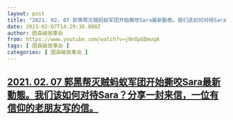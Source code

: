 ```yaml
---
layout: post
title: "2021. 02. 07 郭黑帮灭贼蚂蚁军团开始撕咬Sara最新動態。我们该如何对待Sara？分享一封来信，一位有信仰的老朋友写的信。"
date: 2021-02-07T14:29:36.000Z
author: 图森破故事会
from: https://www.youtube.com/watch?v=j0n8pGDmuqA
tags: [ 图森破故事会 ]
categories: [ 图森破故事会 ]
---
```

<!--1612708176000-->
[2021. 02. 07 郭黑帮灭贼蚂蚁军团开始撕咬Sara最新動態。我们该如何对待Sara？分享一封来信，一位有信仰的老朋友写的信。](https://www.youtube.com/watch?v=j0n8pGDmuqA)
------

<div>

</div>
